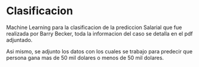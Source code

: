 # Clasificacion

Machine Learning para la clasificacion de la prediccion Salarial que fue realizada por Barry Becker, toda la informacion del caso se detalla en el pdf
adjuntado.

Asi mismo, se adjunto los datos con los cuales se trabajo para predecir que persona gana mas de 50 mil dolares o menos de 50 mil dolares.
